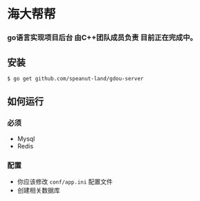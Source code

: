 # 海大帮帮
### go语言实现项目后台 由C++团队成员负责 目前正在完成中。

## 安装
```
$ go get github.com/speanut-land/gdou-server
```

## 如何运行

### 必须

- Mysql
- Redis
### 配置
- 你应该修改 `conf/app.ini` 配置文件
- 创建相关数据库

